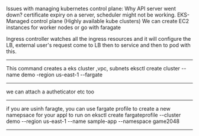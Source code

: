 Issues with managing kubernetes control plane:
Why API server went down? certificate expiry on a server, scheduler might not be working.
EKS- Managed control plane (Highly available kube clusters)
We can create EC2 instances for worker nodes or go with faragate 

Ingress controller watches all the ingress resources and it will configure the LB, external user's request come to LB then to service and then to pod with this.

*******************************************************************************************************************************
This command creates a eks cluster ,vpc, subnets
eksctl create cluster --name demo -region us-east-1 --fargate
*******************************************************************************************************************************
we can attach a autheticator etc too


*******************************************************************************************************************************
if you are usinh faragte, you can use fargate profile to create a new namepsace for your appl to run on
eksctl create fargateprofile --cluster demo --region us-east-1 --name sample-app --namespace game2048

*******************************************************************************************************************************
